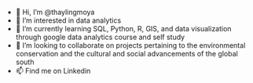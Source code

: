 - 👋 Hi, I’m @thaylingmoya
- 👀 I’m interested in data analytics
- 🌱 I’m currently learning SQL, Python, R, GIS, and data visualization through google data analytics course and self study
- 💞️ I’m looking to collaborate on projects pertaining to the environmental conservation and the cultural and social advancements of the global south
- 📫 Find me on Linkedin 

<!---
thaylingmoya/thaylingmoya is a ✨ special ✨ repository because its `README.md` (this file) appears on your GitHub profile.
You can click the Preview link to take a look at your changes.
--->
